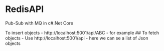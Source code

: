 # RedisAPI
Pub-Sub with MQ in c#.Net Core

To insert objects - http://localhost:5001/api/ABC - for example ##
To fetch objects -  Use http://localhost:5001/api - here we can se a list of Json objects
